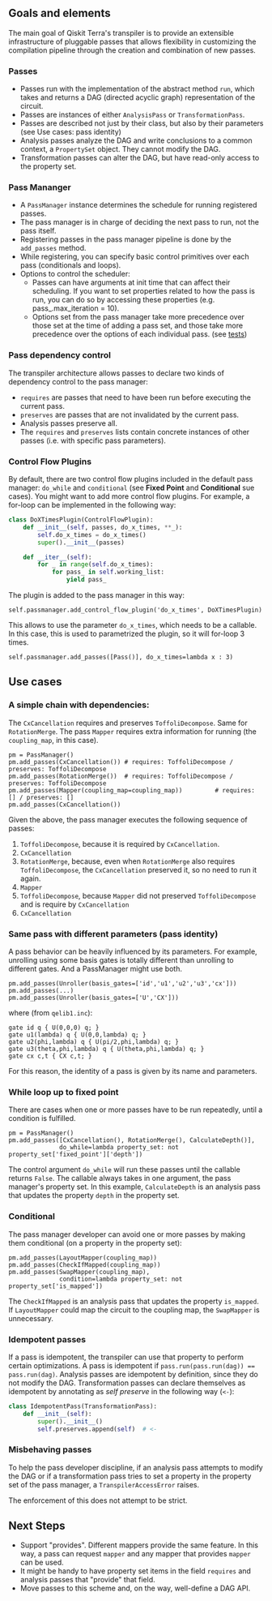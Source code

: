 ## Goals and elements
The main goal of Qiskit Terra's transpiler is to provide an extensible infrastructure of pluggable passes that allows flexibility in customizing the compilation pipeline through the creation and combination of new passes.

### Passes
- Passes run with the implementation of the abstract method `run`, which takes and returns a DAG (directed acyclic graph) representation of the circuit.
- Passes are instances of either `AnalysisPass` or `TransformationPass`.
- Passes are described not just by their class, but also by their parameters (see Use cases: pass identity)
- Analysis passes analyze the DAG and write conclusions to a common context, a `PropertySet` object. They cannot modify the DAG.
- Transformation passes can alter the DAG, but have read-only access to the property set.

### Pass Mananger
- A `PassManager` instance determines the schedule for running registered passes.
- The pass manager is in charge of deciding the next pass to run, not the pass itself.
- Registering passes in the pass manager pipeline is done by the `add_passes` method.
- While registering, you can specify basic control primitives over each pass (conditionals and loops).
- Options to control the scheduler:
	- Passes can have arguments at init time that can affect their scheduling. If you want to set properties related to how the pass is run, you can do so by accessing these properties (e.g. pass_.max_iteration = 10).
	- Options set from the pass manager take more precedence over those set at the time of adding a pass set, and those take more precedence over the options of each individual pass. (see [tests](https://github.com/Qiskit/qiskit-terra/master/test/transpiler/test_pass_scheduler.py))


### Pass dependency control
The transpiler architecture allows passes to declare two kinds of dependency control to the pass manager:
- `requires` are passes that need to have been run before executing the current pass.
- `preserves` are passes that are not invalidated by the current pass.
- Analysis passes preserve all.
- The `requires` and `preserves` lists contain concrete instances of other passes (i.e. with specific pass parameters).


### Control Flow Plugins
By default, there are two control flow plugins included in the default pass manager: `do_while` and `conditional` (see **Fixed Point** and **Conditional** sue cases). You might want to add more control flow plugins. For example, a for-loop can be implemented in the following way:

```Python
class DoXTimesPlugin(ControlFlowPlugin):
    def __init__(self, passes, do_x_times, **_):
        self.do_x_times = do_x_times()
        super().__init__(passes)

    def __iter__(self):
        for _ in range(self.do_x_times):
            for pass_ in self.working_list:
                yield pass_
```

The plugin is added to the pass manager in this way:

```
self.passmanager.add_control_flow_plugin('do_x_times', DoXTimesPlugin)
```

This allows to use the parameter `do_x_times`, which needs to be a callable. In this case, this is used to parametrized the plugin, so it will for-loop 3 times.

```
self.passmanager.add_passes([Pass()], do_x_times=lambda x : 3)
```


## Use cases
### A simple chain with dependencies:
The `CxCancellation` requires and preserves `ToffoliDecompose`. Same for `RotationMerge`. The pass `Mapper` requires extra information for running (the `coupling_map`, in this case).

```
pm = PassManager()
pm.add_passes(CxCancellation()) # requires: ToffoliDecompose / preserves: ToffoliDecompose
pm.add_passes(RotationMerge())  # requires: ToffoliDecompose / preserves: ToffoliDecompose
pm.add_passes(Mapper(coupling_map=coupling_map))         # requires: [] / preserves: []
pm.add_passes(CxCancellation())
```

Given the above, the pass manager executes the following sequence of passes:

1. `ToffoliDecompose`, because it is required by `CxCancellation`.
2. `CxCancellation`
3. `RotationMerge`, because, even when `RotationMerge` also requires `ToffoliDecompose`, the `CxCancellation` preserved it, so no need to run it again.
4. `Mapper`
5. `ToffoliDecompose`, because `Mapper` did not preserved `ToffoliDecompose` and is require by `CxCancellation`
6. `CxCancellation`

### Same pass with different parameters (pass identity)
A pass behavior can be heavily influenced by its parameters. For example, unrolling using some basis gates is totally different than unrolling to different gates. And a PassManager might use both.

```
pm.add_passes(Unroller(basis_gates=['id','u1','u2','u3','cx']))
pm.add_passes(...)
pm.add_passes(Unroller(basis_gates=['U','CX']))
```

where (from `qelib1.inc`):

```
gate id q { U(0,0,0) q; }
gate u1(lambda) q { U(0,0,lambda) q; }
gate u2(phi,lambda) q { U(pi/2,phi,lambda) q; }
gate u3(theta,phi,lambda) q { U(theta,phi,lambda) q; }
gate cx c,t { CX c,t; }
```

For this reason, the identity of a pass is given by its name and parameters.

### While loop up to fixed point
There are cases when one or more passes have to be run repeatedly, until a condition is fulfilled.

```
pm = PassManager()
pm.add_passes([CxCancellation(), RotationMerge(), CalculateDepth()],
              do_while=lambda property_set: not property_set['fixed_point']['depth'])
```
The control argument `do_while` will run these passes until the callable returns `False`. The callable always takes in one argument, the pass manager's property set. In this example, `CalculateDepth` is an analysis pass that updates the property `depth` in the property set.

### Conditional 
The pass manager developer can avoid one or more passes by making them conditional (on a property in the property set):

```
pm.add_passes(LayoutMapper(coupling_map))
pm.add_passes(CheckIfMapped(coupling_map))
pm.add_passes(SwapMapper(coupling_map),
              condition=lambda property_set: not property_set['is_mapped'])
``` 

The `CheckIfMapped` is an analysis pass that updates the property `is_mapped`. If `LayoutMapper` could map the circuit to the coupling map, the `SwapMapper` is unnecessary.


### Idempotent passes
If a pass is idempotent, the transpiler can use that property to perform certain optimizations.
A pass is idempotent if `pass.run(pass.run(dag)) == pass.run(dag)`. Analysis passes are idempotent by definition, since they do not modify the DAG. Transformation passes can declare themselves as idempotent by annotating as *self preserve* in the following way (`<-`):

```Python
class IdempotentPass(TransformationPass):
    def __init__(self):
        super().__init__()
        self.preserves.append(self)  # <-
```

### Misbehaving passes
To help the pass developer discipline, if an analysis pass attempts to modify the DAG or if a transformation pass tries to set a property in the property set of the pass manager, a `TranspilerAccessError` raises.

The enforcement of this does not attempt to be strict.

## Next Steps

* Support "provides". Different mappers provide the same feature. In this way, a pass can request `mapper` and any mapper that provides `mapper` can be used.
* It might be handy to have property set items in the field `requires` and analysis passes that "provide" that field.
* Move passes to this scheme and, on the way, well-define a DAG API.
